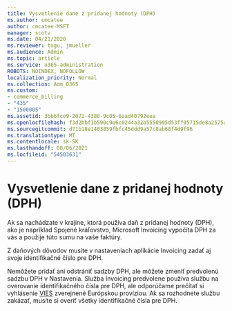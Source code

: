 ```yaml
---
title: Vysvetlenie dane z pridanej hodnoty (DPH)
ms.author: cmcatee
author: cmcatee-MSFT
manager: scotv
ms.date: 04/21/2020
ms.reviewer: tugu, jmueller
ms.audience: Admin
ms.topic: article
ms.service: o365-administration
ROBOTS: NOINDEX, NOFOLLOW
localization_priority: Normal
ms.collection: Adm_O365
ms.custom:
- commerce_billing
- "435"
- "1500005"
ms.assetid: 3bb6fce9-2072-4380-9c05-6aad40792eea
ms.openlocfilehash: f3d2bbf1b590c9e6c0244a32b5550995d53ff05715de8a2575aa08052061de15
ms.sourcegitcommit: d71b18e1403859fbfc45ddd9a57c8ab68f4d9f96
ms.translationtype: MT
ms.contentlocale: sk-SK
ms.lasthandoff: 08/06/2021
ms.locfileid: "54503631"
---
```

# <a name="help-understanding-value-added-tax-vat"></a>Vysvetlenie dane z pridanej hodnoty (DPH)

Ak sa nachádzate v krajine, ktorá používa daň z pridanej hodnoty (DPH), ako je napríklad Spojené kráľovstvo, Microsoft Invoicing vypočíta DPH za vás a použije túto sumu na vaše faktúry.
  
Z daňových dôvodov musíte v nastaveniach aplikácie Invoicing zadať aj svoje identifikačné číslo pre DPH.
  
Nemôžete pridať ani odstrániť sadzby DPH, ale môžete zmeniť predvolenú sadzbu DPH v Nastavenia. Služba Invoicing predvolene používa službu na overovanie identifikačného čísla pre DPH, ale odporúčame prečítať si vyhlásenie [VIES](https://go.microsoft.com/fwlink/?LinkID=841741) zverejnené Európskou províziou. Ak sa rozhodnete službu zakázať, musíte si overiť všetky identifikačné čísla pre DPH.